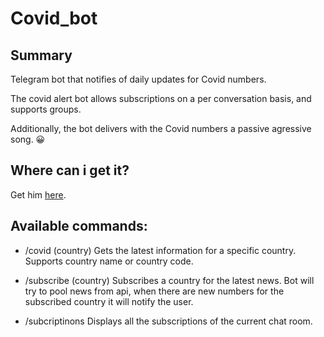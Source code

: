 # Covid_bot

## Summary
Telegram bot that notifies of daily updates for Covid numbers.

The covid alert bot allows subscriptions on a per conversation basis, and supports groups.

Additionally, the bot delivers with the Covid numbers a passive agressive song. 😀


## Where can i get it?
Get him [here](https://telegram.me/Covid_alert_bot).


## Available commands:
* /covid (country)
Gets the latest information for a specific country. Supports country name or country code.

* /subscribe (country)
Subscribes a country for the latest news. Bot will try to pool news from api, when there are new numbers for the subscribed country it will notify the user.

* /subcriptinons
Displays all the subscriptions of the current chat room.
